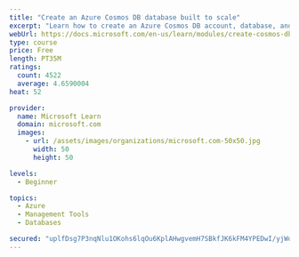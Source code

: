 ```yaml
---
title: "Create an Azure Cosmos DB database built to scale"
excerpt: "Learn how to create an Azure Cosmos DB account, database, and container built to scale as your application grows."
webUrl: https://docs.microsoft.com/en-us/learn/modules/create-cosmos-db-for-scale/
type: course
price: Free
length: PT35M
ratings:
  count: 4522
  average: 4.6590004
heat: 52

provider:
  name: Microsoft Learn
  domain: microsoft.com
  images:
    - url: /assets/images/organizations/microsoft.com-50x50.jpg
      width: 50
      height: 50

levels:
  - Beginner

topics:
  - Azure
  - Management Tools
  - Databases

secured: "uplfDsg7P3nqNlu1OKohs6lqOu6KplAHwgvemH7SBkfJK6kFM4YPEDwI/yjWqp1tj/bcQTReh8X+e5Xkq6RFYCatHUM4qBZQ8L0AsHb2MraO5bsr6N8i0BErDPY1KWHEIipAGa7VIND41FFICEZxRsqqga2MFM3sZ/w4eUxpTaqsQcIPdt1yzCs010E6UapPeHQtReXfJLxU2CiaLHvP1qsy84VbAvKnJaL36KZQhI3K5KgH8sQTaqsOxoVVRB3j/XdKyD+CQy9K9DEQNPI2/7GZi8FB4NU4kz+OW0WXJaY10Hn44PqI/aP851DU7cSTw1Ri3tebvmEKrmixQYlom5yv4shmsKZem9JU4xtcz3F0jDxQIseQZmPRlRIlI4EKGDVdfx1/eHllBCT38DWObERn8ank0X3Q1yNMvaXqnbs=;eagtvef1wbkGctK62hfWkw=="
---
```


